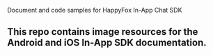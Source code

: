 
Document and code samples for HappyFox In-App Chat SDK
<h2>This repo contains image resources for the Android and iOS In-App SDK documentation.<h2>
